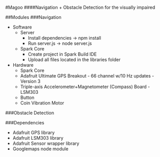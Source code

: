 #Magoo
####Navigation + Obstacle Detection for the visually impaired

##Modules
###Navigation
- Software
	- Server
		- Install dependencies -> npm install
		- Run server.js -> node server.js
	- Spark Core
		- Create project in Spark Build IDE
		- Upload all files located in the libraries folder
- Hardware
	- Spark Core
	- Adafruit Ultimate GPS Breakout - 66 channel w/10 Hz updates - Version 3
	- Triple-axis Accelerometer+Magnetometer (Compass) Board - LSM303
	- Button
	- Coin Vibration Motor

###Obstacle Detection

###Dependencies
- Adafruit GPS library
- Adafruit LSM303 library
- Adafruit Sensor wrapper library
- Googlemaps node module
